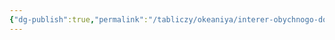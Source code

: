 ```yaml
---
{"dg-publish":true,"permalink":"/tabliczy/okeaniya/interer-obychnogo-doma/","dgPassFrontmatter":true}
---
```



